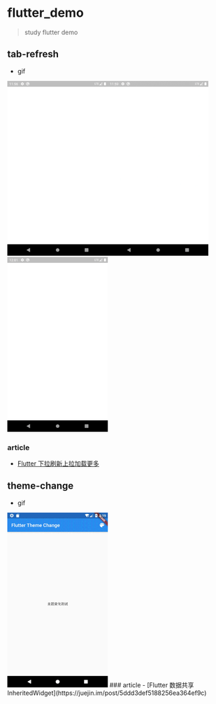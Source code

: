 # flutter_demo
> study flutter demo

## tab-refresh 
- gif

<img src="https://github.com/maoqitian/MaoMdPhoto/raw/master/flutter/refreshPage/loadingdata.gif"  height="400" width="230"><img src="https://github.com/maoqitian/MaoMdPhoto/raw/master/flutter/refreshPage/loadingerror.gif"  height="400" width="230"><img src="https://github.com/maoqitian/MaoMdPhoto/raw/master/flutter/refreshPage/noloadmore.gif"  height="400" width="230">
### article

- [Flutter 下拉刷新上拉加载更多](https://juejin.im/post/5deb523ff265da33e4333e9f)

##  theme-change

- gif 

<img src="https://raw.githubusercontent.com/maoqitian/MaoMdPhoto/master/flutter/InheritedWidget/theme-change.gif"  height="400" width="230">
### article
- [Flutter 数据共享 InheritedWidget](https://juejin.im/post/5ddd3def5188256ea364ef9c)
